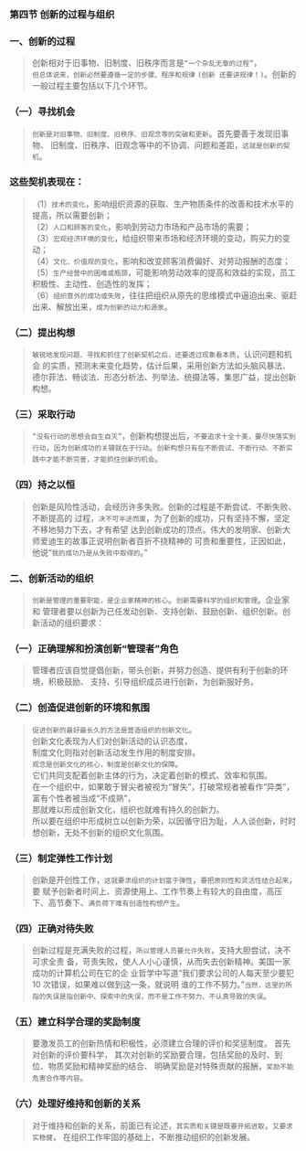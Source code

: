 ### 第四节 创新的过程与组织
### 一、创新的过程
>   创新相对于旧事物、旧制度、旧秩序而言是`“一个杂乱无章的过程”`，         
`但总体说来，创新必然要遵循一定的步骤、程序和规律` `(创新 还要讲规律！)`。创新的一般过程主要包括以下几个环节。

### （一）寻找机会
>   `创新是对旧事物、旧制度、旧秩序、旧观念等的突破和更新`。首先要善于发现旧事物、
旧制度、旧秩序、旧观念等中的不协调、问题和差距，`这就是创新的契机`。

### 这些契机表现在：
>   （1）`技术的变化`，影响组织资源的获取、生产物质条件的改善和技术水平的提高，所以需要创新；       
（2）`人口和顾客的变化`，影响到劳动力市场和产品市场的需要；       
（3）`宏观经济环境的变化`，给组织带来市场和经济环境的变动，购买力的变动；       
（4）`文化、价值观的变化`，影响和改变顾客消费偏好、对劳动报酬的态度；       
（5）`生产经营中的困难或瓶颈`，可能影响劳动效率的提高和效益的实现，员工积极性、主动性、创造性的发挥；       
（6）`组织意外的成功或失败`，往往把组织从原先的思维模式中逼迫出来、驱赶出来、解放出来，`成为创新的动力和源泉`。

### （二）提出构想
>   `敏锐地发现问题、寻找和抓住了创新契机之后，还要透过现象看本质`，认识问题和机会
的实质，预测未来变化趋势，估计后果，采用创新方法如头脑风暴法、德尔菲法、畅谈法、形态分析法、列举法、统摄法等，集思广益，提出创新构想。

### （三）采取行动
>   `“没有行动的思想会自生自灭”`，创新构想提出后，`不要追求十全十美，要尽快落实到行动`，`因为创新成功的关键就在于行动`。`创新构想只有在不断尝试、不断行动、不断实践中才能不断完善，才能抓住创新的机会`。

### （四）持之以恒
>   创新是风险性活动，会经历许多失败。创新的过程是不断尝试、不断失败、不断提高的
过程，`决不可半途而废`，为了创新的成功，只有坚持不懈，坚定不移地努力下去，才有希望
达到创新成功的顶点。伟大的发明家、创新大师爱迪生的故事正说明创新者百折不挠精神的
可贵和重要性，正因如此，他说“`我的成功乃是从失败中取得的`。”

### 二、创新活动的组织
>   `创新是管理的重要职能，是企业家精神的核心`。`创新需要科学的组织和管理`。企业家和
管理者要以创新为己任发动创新、支持创新、鼓励创新、组织创新。创新活动的组织要求：

### （一）正确理解和扮演创新“管理者”角色
>   管理者应该自觉提倡创新，带头创新，并努力创造、提供有利于创新的环境，积极鼓励、
支持、引导组织成员进行创新，为创新服好务。

### （二）创造促进创新的环境和氛围
>   `促进创新的最好最长久的方法是营造组织的创新文化`。        
创新文化表现为人们对创新活动的认识态度，        
制度文化则指对创新活动发生作用的制度安排。        
`观念是创新文化的核心，制度是创新文化的保障`。        
它们共同支配着创新主体的行为，决定着创新的模式、效率和氛围。        
在一个组织中，如果敢于冒尖者被视为“冒失”，打破常规者被看作“异类”，富有个性者被当成“不成熟”，        
那就难以形成创新文化，组织也就难有持久的创新力。        
所以要在组织中形成树立以创新为荣，以因循守旧为耻，人人谈创新，时时想创新，无处不创新的组织文化氛围。        
### （三）制定弹性工作计划
>   创新是开创性工作，`这就要求组织的计划富于弹性`，`要把原则性和灵活性结合起来`，要
赋予创新者时间上、资源使用上、工作节奏上有较大的自由度，高压下、高节奏下、`满负荷下难有创造性构想产生`。

### （四）正确对待失败
>   创新过程是充满失败的过程，`所以管理人员要允许失败`，支持大胆尝试，决不可求全责
备，苛责失败，使人人小心谨慎，从而失去创新精神。美国一家成功的计算机公司在它的企
业哲学中写道“我们要求公司的人每天至少要犯 10 次错误，如果难以做到这一条，就说明
谁的工作不努力。”`当然，这里的所指的失误是指创新中、探索中的失误，而不是工作不努力、不认真导致的失误`。

### （五）建立科学合理的奖励制度
>   要激发员工的创新热情和积极性，必须建立合理的评价和奖惩制度。
首先对创新的评价要科学，
其次对创新的奖励要合理，包括奖励的及时、到位、物质奖励和精神奖励的结合、
明确奖励是对特殊贡献的报酬，`奖励不能危害合作等内容`。

### （六）处理好维持和创新的关系
>   对于维持和创新的关系，前面已有论述，`其实质和关键是既要开拓进取`，`又要求实稳健`，
在组织工作牢固的基础上，不断推动组织的创新发展。